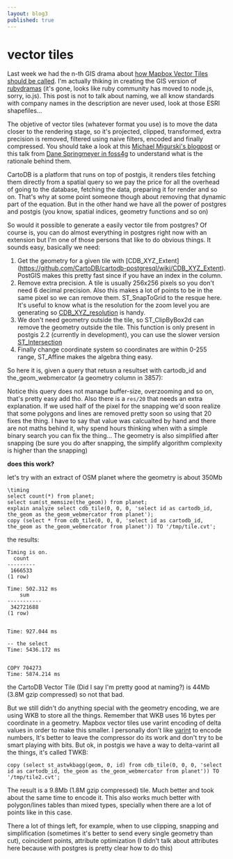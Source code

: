 ```yaml
---
layout: blog3
published: true
---
```


# vector tiles

Last week we had the n-th GIS drama about [how Mapbox Vector Tiles should be called](https://twitter.com/pwramsey/status/577959264678850561). I'm actually thiking in creating the GIS version of [rubydramas](https://news.ycombinator.com/item?id=4487963) (it's gone, looks like ruby community has moved to node.js, sorry, io.js). This post is not to talk about naming, we all know standards with company names in the description are never used, look at those ESRI shapefiles...

The objetive of vector tiles (whatever format you use) is to move the data closer to the rendering stage, so it's projected, clipped, transformed, extra precision is removed, filtered using naive filters, encoded and finally compressed. You should take a look at this [Michael Migurski's blogpost](http://mike.teczno.com/notes/postgreslessness-mapnik-vectiles.html) or this talk from [Dane Springmeyer in foss4g](https://2015.foss4g-na.org/sites/default/files/slides/foss4g-2015-sf-springmeyer.pdf) to understand what is the rationale behind them.


CartoDB is a platform that runs on top of postgis, it renders tiles fetching them directly from a spatial query so we pay the price for all the overhead of going to the database, fetching the data, preparing it for render and so on. That's why at some point someone though about removing that dynamic part of the equation. But in the other hand we have all the power of postgres and postgis (you know, spatial indices, geometry functions and so on)

So would it possible to generate a easily vector tile from postgres? Of course is, you can do almost everything in postgres right now with an extension but I'm one of those persons that like to do obvious things. It sounds easy, basically we need:

 1. Get the geometry for a given tile with [CDB_XYZ_Extent] (https://github.com/CartoDB/cartodb-postgresql/wiki/CDB_XYZ_Extent). PostGIS makes this pretty fast since if you have an index in the column.
 1. Remove extra precision. A tile is usually 256x256 pixels so you don't need 6 decimal precision. Also this makes a lot of points to be in the same pixel so we can remove them. ST_SnapToGrid to the resque here. It's useful to know what is the resolution for the zoom level you are generating so [CDB_XYZ_resolution](https://github.com/CartoDB/cartodb-postgresql/wiki/CDB_XYZ_Resolution) is handy.
 1. We don't need geometry outside the tile, so ST_ClipByBox2d can remove the geometry outside the tile. This function is only present in postgis 2.2 (currently in development), you can use the slower version [ST_Intersection](http://postgis.refractions.net/docs/ST_Intersection.html)
 1. Finally change coordinate system so coordinates are within 0-255 range, ST_Affine makes the algebra thing easy.

 So here it is, given a query that retusn a resultset with cartodb_id and the_geom_webmercator (a geometry column in 3857):

<script src="https://gist.github.com/javisantana/2b12dcb66958ae0680ff.js"></script>

Notice this query does not manage buffer-size, overzooming and so on, that's pretty easy add tho. Also there is a ``res/20`` that needs an extra explanation. If we used half of the pixel for the snapping we'd soon realize that some polygons and lines are removed pretty soon so using that 20 fixes the thing. I have to say that value was calcualted by hand and there are not maths behind it, why spend hours thinking when with a simple binary search you can fix the thing... The geometry is also simplified after snapping (be sure you do after snapping, the simplify algorithm complexity is higher than the snapping)

**does this work?**

let's try with an extract of OSM planet where the geometry is about 350Mb

```
\timing
select count(*) from planet;
select sum(st_memsize(the_geom)) from planet;
explain analyze select cdb_tile(0, 0, 0, 'select id as cartodb_id, the_geom as the_geom_webmercator from planet');
copy (select * from cdb_tile(0, 0, 0, 'select id as cartodb_id, the_geom as the_geom_webmercator from planet')) TO '/tmp/tile.cvt';
```

the results:

```
Timing is on.
  count
---------
 1666533
(1 row)

Time: 502.312 ms
    sum
-----------
 342721688
(1 row)


Time: 927.044 ms

-- the select
Time: 5436.172 ms


COPY 704273
Time: 5874.214 ms
```

the CartoDB Vector Tile (Did I say I'm pretty good at naming?) is 44Mb (3.8M gzip compressed) so not that bad.

But we still didn't do anything special with the geometry encoding, we are using WKB to store all the things. Remember that WKB uses 16 bytes per coordinate in a geometry. Mapbox vector tiles use varint encoding of delta values in order to make this smaller. I personally don't like [varint](https://developers.google.com/protocol-buffers/docs/encoding#varints) to encode numbers, It's better to leave the compressor do its work and don't try to be smart playing with bits. But ok, in postgis we have a way to delta-varint all the things, it's called TWKB:

```
copy (select st_astwkbagg(geom, 0, id) from cdb_tile(0, 0, 0, 'select id as cartodb_id, the_geom as the_geom_webmercator from planet')) TO '/tmp/tile2.cvt';
```

The result is a 9.8Mb (1.8M gzip compressed) tile. Much better and took about the same time to encode it. This also works much better with polygon/lines tables than mixed types, specially when there are a lot of points like in this case.

There a lot of things left, for example, when to use clipping, snapping and simplification (sometimes it's better to send every single geometry than cut), coincident points, attribute optimization (I didn't talk about attributes here because with postgres is pretty clear how to do this)

